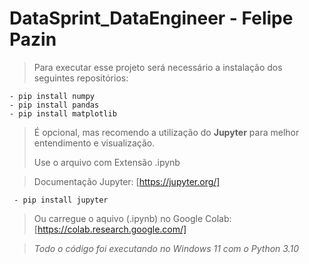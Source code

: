 # DataSprint_DataEngineer - Felipe Pazin


>Para executar esse projeto será necessário a instalação dos seguintes repositórios:

    - pip install numpy
    - pip install pandas
    - pip install matplotlib

>É opcional, mas recomendo a utilização do **Jupyter** para melhor entendimento e visualização. 
>
>Use o arquivo com Extensão .ipynb

>Documentação Jupyter: [https://jupyter.org/]

	 - pip install jupyter 

>Ou carregue o aquivo (.ipynb) no Google Colab: [https://colab.research.google.com/]
  
>*Todo o código foi executando no Windows 11 com o Python 3.10*
